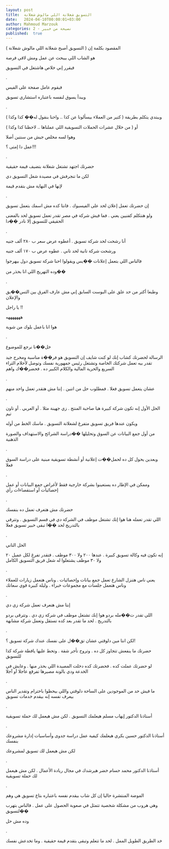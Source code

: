 ```yaml
---
layout: post
title:  التسويق شغلانة اللي مالوش شغلانة
date:   2024-04-10T00:00:01+03:00
author: Mahmoud Marzouk
categories: 2 - نصيحة من خبير
published:  true
---
```

المقصود بكلمة إن ( التسويق أصبح شغلانة اللي مالوش شغلانة )

هو الشاب اللي بيبحث عن عمل ومش لاقي فرصة

فيقرر إني خلاص هاشتغل في التسويق

.

فيقوم عامل صفحة على الفيس

ويبدأ يسوق لنفسه باعتباره استشاري تسويق

.

ويبتدي يتكلم بطريقة ( كتير من العملاء بيسألونا عن كذا .. واحنا بنقول
له�� كذا وكذا )

أو ( من خلال عشرات الحملات التسويقية اللي عملناها .. لاحظنا كذا
وكذا )

وهوا لسه مخلص جيش من سنتين أصلا

عمل دا إمتى ؟!!!

.

حضرتك اجتهد تشتغل شغلانة بتضيف قيمة حقيقية

لكن ما تنجرفش في مصيدة شغل التسويق دي

لإنها في النهاية مش بتقدم قيمة

.

إن حضرتك تعمل إعلان لحد على الفيسبوك . فانتا كده مش اسمك بتعمل
تسويق

ولو هنتكلم كفنيين يعني . فما فيش شركة في مصر تقدر تعمل تسويق لحد
بالمعنى الحقيقي للتسويق إلا نادر ��دا

.

أنا رشحت لحد شركة تسويق . أعطوه عرض سعر ب ٢٨٠ ألف جنيه

ورشحت شركة تانية لحد تاني . عطوه عرض ب ١٧٠ ألف جنيه

فالناس اللي بتعمل إعلانات ��يس ويقولوا احنا شركة تسويق دول
بيهرجوا

وده التهريج اللي انا بحذر من��

.

وطبعا أكتر من حد علق على البوست السابق إني مش عارف الفرق بين التس��يق
والإعلان

يا راجل !!

هههههههه

هوا انا باعمل بلوك من شوية

.

خل��نا نرجع للموضوع

الرسالة لحضرتك كشاب إنك لو كنت شايف إن التسويق هو فر��ة مناسبة ومخرج جيد
تقدر بيه تعمل شركتك الخاصة وتشتغل رئيس جمهورية نفسك وتوصل لأحلام الثراء
السريع والحرية المالية والكلام الكبير ده . فحضر��ك واهم

.

عشان يتعمل تسويق فعلا . فمطلوب حل من اتنين . إنتا مش هتقدر تعمل واحد
منهم

.

الحل الأول إنه تكون شركة كبيرة هيا صاحبة المنتج . زي جهينة مثلا . أو
العربي . أو تاون تيم

ويكون عندها فريق تسويق متفرغ لشغلانة التسويق . ماسك الخط من
أوله

من أول جمع البيانات عن السوق وتحليلها ��دراسة الشرائح والاستهداف والصورة
الذهنية

.

وبعدين يحول كل ده لحمل��ت إعلانية أو أنشطة تسويقية مبنية على دراسة السوق
فعلا

.

وممكن في الإطار ده يستعينوا بشركة خارجية فقط لأغراض جمع البيانات أو عمل
إحصائيات أو استقصاءات رأي

.

حضرتك مش هتعرف تعمل ده بنفسك

اللي تقدر تعمله هنا هوا إنك تشتغل موظف في الشركة دي في قسم التسويق .
وتترقي بالتدريج لحد ��ا تبقى خبير تسويق فعلا

.

الحل التاني

إنه تكون فيه وكالة تسويق كبيرة . عندها ٢٠٠ ولا ٣٠٠ موظف . فتقدر تفرغ
لكل عميل ٢٠ ولا ٣٠ موظف يشتغلوا له شغل فريق التسويق الكامل

.

يعني ناس هتنزل الشارع تعمل جمع بيانات وإحصائيات . وناس هتعمل زيارات
للعملاء وناس هتعمل جلسات مع مجموعات خبراء . وليلة كبيرة قوي
سعاتك

.

إنتا مش هتعرف تعمل شركة زي دي

اللي تقدر ت��مله بردو هوا إنك تشتغل موظف في شركة زي دي . وتترقى بردو
بالتدريج . لحد ما تقدر بعد كده تستقل وتعمل شركة مشابهة

.

لكن انتا مين دلوقتي عشان تق��ل على نفسك عندك شركة تسويق ؟!

حضرتك ما ينفعش تتجاوز كل ده . وتروح تأجر شقة . وتحط عليها يافطة شركة
كذا للتسويق

لو حضرتك عملت كده . فحضرتك كده دخلت المصيدة اللي بحذر منها . وعايش في
الخدعة ودي بالونة مصيرها تفرقع عاجلا أو آجلا

.

ما فيش حد من الموجودين على الساحة دلوقتي واللي بيحظوا باحترام وتقدير
الناس بيعرف نفسه إنه بيقدم خدمات تسويق

.

أستاذنا الدكتور إيهاب مسلم هيعلمك التسويق . لكن مش هيعمل لك حملة
تسويقية

.

أستاذنا الدكتور حسين بكري هيعلمك كيفية عمل دراسة جدوى وأساسيات إدارة
مشروعك بنفسك

لكن مش هيعمل لك تسويق لمشروعك

.

أستاذنا الدكتور محمد حسام خضر هيرشدك في مجال ريادة الأعمال . لكن مش
هيعمل لك حملة تسويقية

.

الموضة المنتشرة حاليا إن كل شاب بيقدم نفسه باعتباره بتاع تسويق هي
وهم

وهي هروب من مشكلة شخصية تتمثل في صعوبة الحصول على عمل . فالناس بتهرب
��لتسويق

وده مش حل

.

خد الطريق الطويل الممل . لحد ما تتعلم وتبقى بتقدم قيمة حقيقية . وما
تخدعش نفسك
